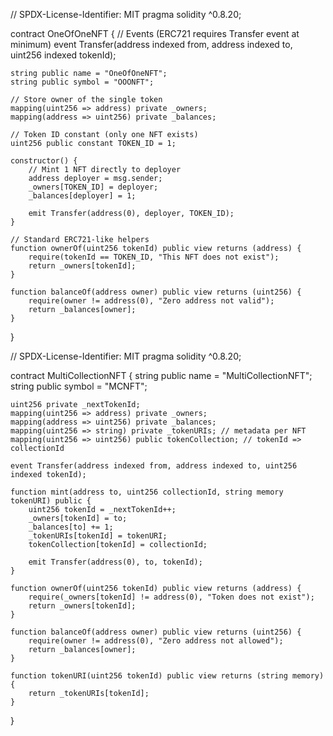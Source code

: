 // SPDX-License-Identifier: MIT
pragma solidity ^0.8.20;

contract OneOfOneNFT {
    // Events (ERC721 requires Transfer event at minimum)
    event Transfer(address indexed from, address indexed to, uint256 indexed tokenId);

    string public name = "OneOfOneNFT";
    string public symbol = "OOONFT";

    // Store owner of the single token
    mapping(uint256 => address) private _owners;
    mapping(address => uint256) private _balances;

    // Token ID constant (only one NFT exists)
    uint256 public constant TOKEN_ID = 1;

    constructor() {
        // Mint 1 NFT directly to deployer
        address deployer = msg.sender;
        _owners[TOKEN_ID] = deployer;
        _balances[deployer] = 1;

        emit Transfer(address(0), deployer, TOKEN_ID);
    }

    // Standard ERC721-like helpers
    function ownerOf(uint256 tokenId) public view returns (address) {
        require(tokenId == TOKEN_ID, "This NFT does not exist");
        return _owners[tokenId];
    }

    function balanceOf(address owner) public view returns (uint256) {
        require(owner != address(0), "Zero address not valid");
        return _balances[owner];
    }
}


// SPDX-License-Identifier: MIT
pragma solidity ^0.8.20;

contract MultiCollectionNFT {
    string public name = "MultiCollectionNFT";
    string public symbol = "MCNFT";

    uint256 private _nextTokenId;
    mapping(uint256 => address) private _owners;
    mapping(address => uint256) private _balances;
    mapping(uint256 => string) private _tokenURIs; // metadata per NFT
    mapping(uint256 => uint256) public tokenCollection; // tokenId => collectionId

    event Transfer(address indexed from, address indexed to, uint256 indexed tokenId);

    function mint(address to, uint256 collectionId, string memory tokenURI) public {
        uint256 tokenId = _nextTokenId++;
        _owners[tokenId] = to;
        _balances[to] += 1;
        _tokenURIs[tokenId] = tokenURI;
        tokenCollection[tokenId] = collectionId;

        emit Transfer(address(0), to, tokenId);
    }

    function ownerOf(uint256 tokenId) public view returns (address) {
        require(_owners[tokenId] != address(0), "Token does not exist");
        return _owners[tokenId];
    }

    function balanceOf(address owner) public view returns (uint256) {
        require(owner != address(0), "Zero address not allowed");
        return _balances[owner];
    }

    function tokenURI(uint256 tokenId) public view returns (string memory) {
        return _tokenURIs[tokenId];
    }
}